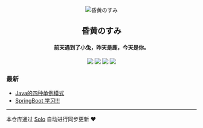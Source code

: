 <p align="center"><img alt="昏黄のすみ" src="https://static.b3log.org/images/brand/solo-128.png"></p><h2 align="center">
昏黄のすみ
</h2>

<h4 align="center">前天遇到了小兔，昨天是鹿，今天是你。</h4>
<p align="center"><a title="昏黄のすみ" target="_blank" href="https://github.com/weibl0512/solo-blog"><img src="https://img.shields.io/github/last-commit/weibl0512/solo-blog.svg?style=flat-square&color=FF9900"></a>
<a title="GitHub repo size in bytes" target="_blank" href="https://github.com/weibl0512/solo-blog"><img src="https://img.shields.io/github/repo-size/weibl0512/solo-blog.svg?style=flat-square"></a>
<a title="Solo Version" target="_blank" href="https://github.com/88250/solo/releases"><img src="https://img.shields.io/badge/solo-4.3.0-f1e05a.svg?style=flat-square&color=blueviolet"></a>
<a title="Hits" target="_blank" href="https://github.com/88250/hits"><img src="https://hits.b3log.org/weibl0512/solo-blog.svg"></a></p>

### 最新

* [Java的四种单例模式](http://www.jinjianh.com/articles/2020/09/01/1598942207677.html)
* [SpringBoot  学习!!!](http://www.jinjianh.com/articles/2020/08/28/1598616226551.html)



---

本仓库通过 [Solo](https://github.com/88250/solo) 自动进行同步更新 ❤️ 